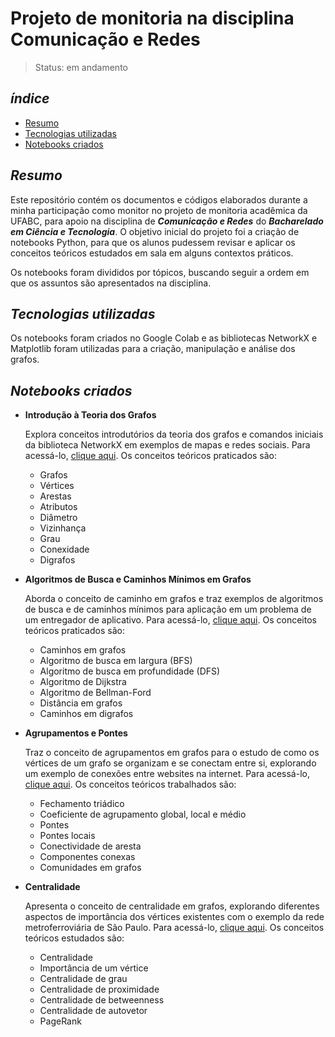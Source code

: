 # Projeto de monitoria na disciplina Comunicação e Redes

> Status: em andamento

## _índice_

- <a href="#resumo">Resumo</a>
- <a href="#tecnologias-utilizadas">Tecnologias utilizadas</a>
- <a href="#notebooks-criados">Notebooks criados</a>

## _Resumo_

Este repositório contém os documentos e códigos elaborados durante a minha participação como monitor no projeto de monitoria acadêmica da UFABC, para apoio na disciplina de __*Comunicação e Redes*__ do __*Bacharelado em Ciência e Tecnologia*__. O objetivo inicial do projeto foi a criação de notebooks Python, para que os alunos pudessem revisar e aplicar os conceitos teóricos estudados em sala em alguns contextos práticos.

Os notebooks foram divididos por tópicos, buscando seguir a ordem em que os assuntos são apresentados na disciplina.

## _Tecnologias utilizadas_

Os notebooks foram criados no Google Colab e as bibliotecas NetworkX e Matplotlib foram utilizadas para a criação, manipulação e análise dos grafos.

## _Notebooks criados_

* __Introdução à Teoria dos Grafos__
  
  Explora conceitos introdutórios da teoria dos grafos e comandos iniciais da biblioteca NetworkX em exemplos de mapas e redes sociais. Para acessá-lo, [clique aqui](https://github.com/LeonardoMaioli/graph_concepts_applications_tutoring/blob/main/notebooks/introducao-teoria-dos-grafos.ipynb).
Os conceitos teóricos praticados são:

   * Grafos
   * Vértices
   * Arestas 
   * Atributos
   * Diâmetro
   * Vizinhança
   * Grau
   * Conexidade
   * Digrafos

* __Algoritmos de Busca e Caminhos Mínimos em Grafos__

  Aborda o conceito de caminho em grafos e traz exemplos de algoritmos de busca e de caminhos mínimos para aplicação em um problema de um entregador de aplicativo. Para acessá-lo, [clique aqui](https://github.com/LeonardoMaioli/graph_concepts_applications_tutoring/blob/main/notebooks/algoritmos-busca-caminhos-minimos.ipynb).
Os conceitos teóricos praticados são:

   * Caminhos em grafos
   * Algoritmo de busca em largura (BFS)
   * Algoritmo de busca em profundidade (DFS)
   * Algoritmo de Dijkstra
   * Algoritmo de Bellman-Ford
   * Distância em grafos
   * Caminhos em digrafos
 
* __Agrupamentos e Pontes__

  Traz o conceito de agrupamentos em grafos para o estudo de como os vértices de um grafo se organizam e se conectam entre si, explorando um exemplo de conexões entre websites na internet. Para acessá-lo, [clique aqui](https://github.com/LeonardoMaioli/graph_concepts_applications_tutoring/blob/main/notebooks/agrupamento-em-grafos.ipynb).
Os conceitos teóricos trabalhados são:

   * Fechamento triádico
   * Coeficiente de agrupamento global, local e médio
   * Pontes
   * Pontes locais
   * Conectividade de aresta
   * Componentes conexas
   * Comunidades em grafos

* __Centralidade__

  Apresenta o conceito de centralidade em grafos, explorando diferentes aspectos de importância dos vértices existentes com o exemplo da rede metroferroviária de São Paulo. Para acessá-lo, [clique aqui](https://github.com/LeonardoMaioli/graph_concepts_applications_tutoring/blob/main/notebooks/centralidade.ipynb).
Os conceitos teóricos estudados são:

   * Centralidade
   * Importância de um vértice
   * Centralidade de grau
   * Centralidade de proximidade
   * Centralidade de betweenness
   * Centralidade de autovetor
   * PageRank


